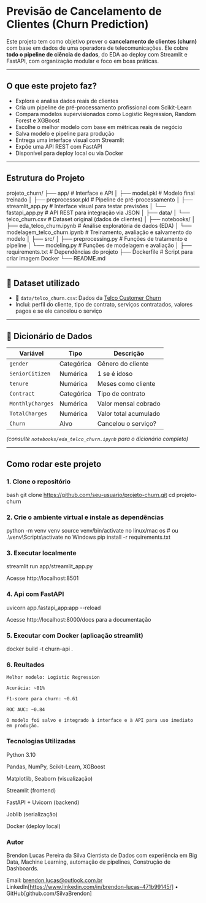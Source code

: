 # Previsão de Cancelamento de Clientes (Churn Prediction)

Este projeto tem como objetivo prever o **cancelamento de clientes (churn)** com base em dados de uma operadora de telecomunicações. Ele cobre **todo o pipeline de ciência de dados**, do EDA ao deploy com Streamlit e FastAPI, com organização modular e foco em boas práticas.

---

## O que este projeto faz?

- Explora e analisa dados reais de clientes
- Cria um pipeline de pré-processamento profissional com Scikit-Learn
- Compara modelos supervisionados como Logistic Regression, Random Forest e XGBoost
- Escolhe o melhor modelo com base em métricas reais de negócio
- Salva modelo e pipeline para produção
- Entrega uma interface visual com Streamlit
- Expõe uma API REST com FastAPI
- Disponível para deploy local ou via Docker

---

## Estrutura do Projeto

projeto_churn/
├── app/ # Interface e API
│ ├── model.pkl # Modelo final treinado
│ ├── preprocessor.pkl # Pipeline de pré-processamento
│ ├── streamlit_app.py # Interface visual para testar previsões
│ └── fastapi_app.py # API REST para integração via JSON
│
├── data/
│ └── telco_churn.csv # Dataset original (dados de clientes)
│
├── notebooks/
│ ├── eda_telco_churn.ipynb # Análise exploratória de dados (EDA)
│ └── modelagem_telco_churn.ipynb # Treinamento, avaliação e salvamento do modelo
│
├── src/
│ ├── preprocessing.py # Funções de tratamento e pipeline
│ └── modeling.py # Funções de modelagem e avaliação
│
├── requirements.txt # Dependências do projeto
├── Dockerfile # Script para criar imagem Docker
└── README.md 

---

## 📌 Dataset utilizado

- 📂 `data/telco_churn.csv`: Dados da [Telco Customer Churn](https://www.kaggle.com/blastchar/telco-customer-churn)
- Inclui: perfil do cliente, tipo de contrato, serviços contratados, valores pagos e se ele cancelou o serviço

---

## 🧾 Dicionário de Dados

| Variável         | Tipo       | Descrição |
|------------------|------------|-----------|
| `gender`         | Categórica | Gênero do cliente |
| `SeniorCitizen`  | Numérica   | 1 se é idoso |
| `tenure`         | Numérica   | Meses como cliente |
| `Contract`       | Categórica | Tipo de contrato |
| `MonthlyCharges` | Numérica   | Valor mensal cobrado |
| `TotalCharges`   | Numérica   | Valor total acumulado |
| `Churn`          | Alvo       | Cancelou o serviço? |

*(consulte `notebooks/eda_telco_churn.ipynb` para o dicionário completo)*

---

##  Como rodar este projeto

### 1. Clone o repositório

bash
git clone https://github.com/seu-usuario/projeto-churn.git
cd projeto-churn

### 2. Crie o ambiente virtual e instale as dependências

python -m venv venv
source venv/bin/activate no linux/mac os # ou .\venv\Scripts\activate no Windows
pip install -r requirements.txt

### 3. Executar localmente

streamlit run app/streamlit_app.py

Acesse http://localhost:8501

### 4. Api com FastAPI

uvicorn app.fastapi_app:app --reload

Acesse http://localhost:8000/docs para a documentação 

### 5. Executar com Docker (aplicação streamlit)

docker build -t churn-api .

### 6. Reultados

    Melhor modelo: Logistic Regression

    Acurácia: ~81%

    F1-score para churn: ~0.61

    ROC AUC: ~0.84

    O modelo foi salvo e integrado à interface e à API para uso imediato em produção.

### Tecnologias Utilizadas

Python 3.10

Pandas, NumPy, Scikit-Learn, XGBoost

Matplotlib, Seaborn (visualização)

Streamlit (frontend)

FastAPI + Uvicorn (backend)

Joblib (serialização)

Docker (deploy local)

### Autor

Brendon Lucas Pereira da Silva
Cientista de Dados com experiência em Big Data, Machine Learning, automação de pipelines, Construção de Dashboards.

Email: brendon.lucas@outlook.com.br
LinkedIn[https://www.linkedin.com/in/brendon-lucas-471b99145/] • GitHub[github.com/SilvaBrendon]
